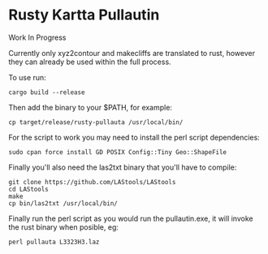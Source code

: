 # Rusty Kartta Pullautin

Work In Progress

Currently only xyz2contour and makecliffs are translated to rust, however they can already be used within the full process.

To use run:

`cargo build --release`

Then add the binary to your $PATH, for example:

`cp target/release/rusty-pullauta /usr/local/bin/`


For the script to work you may need to install the perl script dependencies:

`sudo cpan force install GD POSIX Config::Tiny Geo::ShapeFile`

Finally you'll also need the las2txt binary that you'll have to compile:

```
git clone https://github.com/LAStools/LAStools
cd LAStools
make
cp bin/las2txt /usr/local/bin/
```


Finally run the perl script as you would run the pullautin.exe, it will invoke the rust binary when posible, eg: 

`perl pullauta L3323H3.laz`
